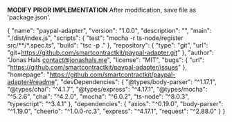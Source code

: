 **MODIFY PRIOR IMPLEMENTATION**
After modification, save file as 'package.json'.

{
  "name": "paypal-adapter",
  "version": "1.0.0",
  "description": "",
  "main": "./dist/index.js",
  "scripts": {
    "test": "mocha -r ts-node/register src/**/*.spec.ts",
    "build": "tsc -p ."
  },
  "repository": {
    "type": "git",
    "url": "git+https://github.com/smartcontractkit/paypal-adapter.git"
  },
  "author": "Jonas Hals <contact@jonashals.me>",
  "license": "MIT",
  "bugs": {
    "url": "https://github.com/smartcontractkit/paypal-adapter/issues"
  },
  "homepage": "https://github.com/smartcontractkit/paypal-adapter#readme",
  "devDependencies": {
    "@types/body-parser": "^1.17.1",
    "@types/chai": "^4.1.7",
    "@types/express": "^4.17.1",
    "@types/mocha": "^5.2.6",
    "chai": "^4.2.0",
    "mocha": "^6.0.2",
    "ts-node": "^8.0.3",
    "typescript": "^3.4.1"
  },
  "dependencies": {
    "axios": "^0.19.0",
    "body-parser": "^1.19.0",
    "cheerio": "^1.0.0-rc.3",
    "express": "^4.17.1",
    "request": "^2.88.0"
  }
}